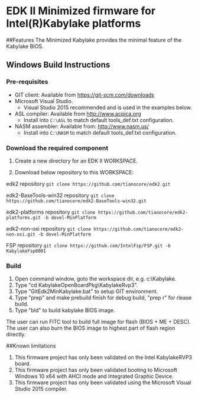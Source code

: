 # **EDK II Minimized firmware for Intel(R)Kabylake platforms**

##Features
The Minimized Kabylake provides the minimal feature of the Kabylake BIOS.

## **Windows Build Instructions**

### Pre-requisites

* GIT client: Available from https://git-scm.com/downloads
* Microsoft Visual Studio.
  - Visual Studio 2015 recommended and is used in the examples below.
* ASL compiler: Available from http://www.acpica.org
  - Install into ```C:\ASL``` to match default tools_def.txt configuration.
* NASM assembler:  Available from: http://www.nasm.us/
  - Install into ```C:\NASM``` to match default tools_def.txt configuration.

### Download the required component

1. Create a new directory for an EDK II WORKSPACE.

2. Download below repository to this WORKSPACE:

edk2 repository
	``git clone https://github.com/tianocore/edk2.git``

edk2-BaseTools-win32 repository
	``git clone https://github.com/tianocore/edk2-BaseTools-win32.git``

edk2-platforms repository
	``git clone https://github.com/tianocore/edk2-platforms.git -b devel-MinPlatform``

edk2-non-osi repository
	``git clone https://github.com/tianocore/edk2-non-osi.git -b devel-MinPlatform``

FSP repository
	``git clone https://github.com/IntelFsp/FSP.git -b KabylakeFsp0001``

### Build

1. Open command window, goto the workspace dir, e.g. c:\Kabylake.
2. Type "cd KabylakeOpenBoardPkg\KabylakeRvp3".
3. Type "GitEdk2MinKabylake.bat" to setup GIT environment.
4. Type "prep" and make prebuild finish for debug build, "prep r" for rlease build.
5. Type "bld" to build kabylake BIOS image.

The user can run FITC tool to build full image for flash (BIOS + ME + DESC). The user can also burn the BIOS image to highest part of flash region directly.

##Known limitations
1. This firmware project has only been validated on the Intel KabylakeRVP3 board.
2. This firmware project has only been validated booting to Microsoft Windows 10 x64 with AHCI mode and Integrated Graphic Device.
3. This firmware project has only been validated using the Microsoft Visual Studio 2015 compiler.

